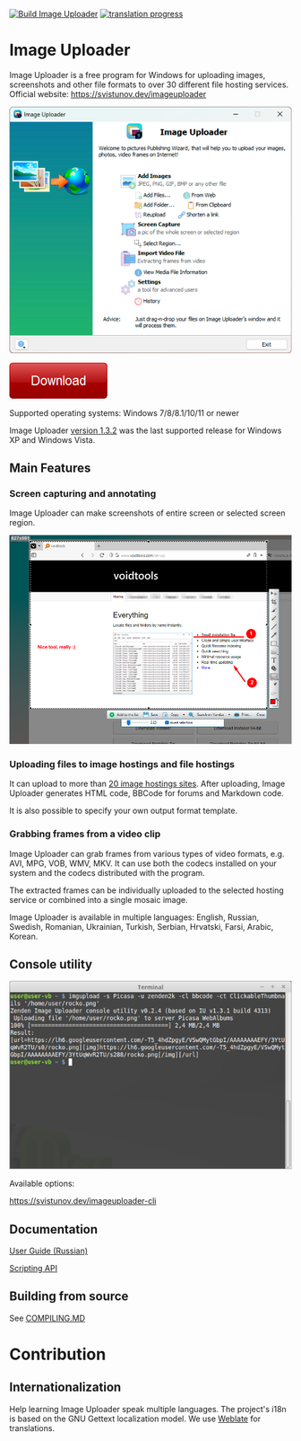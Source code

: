 [![Build Image Uploader](https://github.com/zenden2k/image-uploader/actions/workflows/main.yml/badge.svg?branch=master)](https://github.com/zenden2k/image-uploader/actions/workflows/main.yml) 
[![translation progress](https://hosted.weblate.org/widget/image-uploader/image-uploader/svg-badge.svg)](https://hosted.weblate.org/engage/image-uploader/)

# Image Uploader

Image Uploader is a free program for Windows for uploading images, screenshots and other file formats to over 30 different file hosting services. 
Official website: https://svistunov.dev/imageuploader

![Image Uploader main window](./Pics/main_window.png)

[![Download Image Uploader](./Pics/download_btn.png)](https://svistunov.dev/imageuploader_downloads)

Supported operating systems: Windows 7/8/8.1/10/11 or newer

Image Uploader [version 1.3.2](https://github.com/zenden2k/image-uploader/releases/tag/1.3.2-release) was the last supported release for Windows XP and Windows Vista.

## Main Features

### Screen capturing and annotating
Image Uploader can make screenshots of entire screen or selected screen region.

![Screen capturing with Image Uploader](./Pics/image_editor.png)

### Uploading files to image hostings and file hostings
It can upload to more than [20 image hostings sites](https://svistunov.dev/imageuploader_servers). After uploading, Image Uploader generates HTML code, BBCode for forums and Markdown code.

It is also possible to specify your own output format template.

### Grabbing frames from a video clip
Image Uploader can grab frames from various types of video formats, e.g. AVI, MPG, VOB, WMV, MKV. It can use both the codecs installed on your system and the codecs distributed with the program.

The extracted frames can be individually uploaded to the selected hosting service or combined into a single mosaic image.

Image Uploader is available in multiple languages: English, Russian, Swedish, Romanian, Ukrainian,  Turkish, Serbian, Hrvatski, Farsi, Arabic, Korean.

## Console utility

![Image Uploader CLI running on Ubuntu](./Pics/cli_terminal.png)

Available options:

https://svistunov.dev/imageuploader-cli

## Documentation

[User Guide (Russian)](https://zenden2k.github.io/image-uploader/)

[Scripting API](https://zenden2k.github.io/image-uploader/api/html/index.html)

## Building from source

See [COMPILING.MD](COMPILING.MD)

# Contribution

## Internationalization

Help learning Image Uploader speak multiple languages. The project's i18n is based on the GNU Gettext localization model. We use [Weblate](https://hosted.weblate.org/projects/image-uploader/) for translations. 


